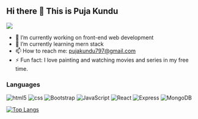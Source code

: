 ## Hi there 👋 This is Puja Kundu                     


![](https://komarev.com/ghpvc/?username=pujaKundu)
- 🔭 I’m currently working on front-end web development
- 🌱 I’m currently learning mern stack
- 📫 How to reach me: pujakundu797@gmail.com
- ⚡ Fun fact: I love painting and watching movies and series in my free time.


### Languages
![html5](https://i.ibb.co/W29pNXG/html5.png) 
![css](https://i.ibb.co/V9WKq1y/css3.png)
![Bootstrap](https://i.ibb.co/sVJrskq/bootstrap.png)
![JavaScript](https://i.ibb.co/8zcJVBM/Java-Script.png)
![React](https://i.ibb.co/Hr1DjNV/react.png)
![Express](https://i.ibb.co/3stzrDX/express.png)
![MongoDB](https://i.ibb.co/9tqqPNM/mongodb.png)

[![Top Langs](https://github-readme-stats.vercel.app/api/top-langs/?username=pujaKundu&layout=compact)](https://github.com/pujaKundu/github-readme-stats)



